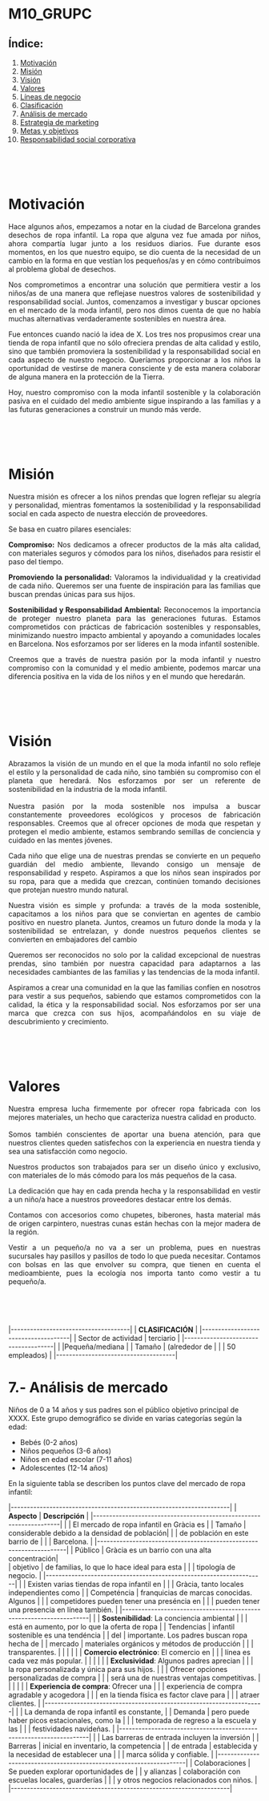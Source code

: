 # M10_GRUPC

## Índice:

1. [Motivación](#motivación)
2. [Misión](#misión)
3. [Visión](#visión)
4. [Valores](#valores)
5. [Líneas de negocio](#líneas-de-negocio)
6. [Clasificación](#clasificación)
7. [Análisis de mercado](#análisis-de-mercado)
8. [Estrategia de marketing](#estrategia-de-marketing)
9. [Metas y objetivos](#metas-y-objetivos)
10. [Responsabilidad social corporativa](#responsabilidad-social-corporativa)  
<br>
<br>
<br>

# Motivación  

<div style="text-align: justify; text-justify: inter-word;">
Hace algunos años, empezamos a notar en la ciudad de Barcelona grandes desechos de ropa infantil. La ropa que alguna vez fue amada por niños, ahora compartía lugar junto a los residuos diarios. Fue durante esos momentos, en los que nuestro equipo, se dio cuenta de la necesidad de un cambio en la forma en que vestían los pequeños/as y en cómo contribuimos al problema global de desechos.

Nos comprometimos a encontrar una solución que permitiera vestir a los niños/as de una manera que reflejase nuestros valores de sostenibilidad y responsabilidad social. Juntos, comenzamos a investigar y buscar opciones en el mercado de la moda infantil, pero nos dimos cuenta de que no había muchas alternativas verdaderamente sostenibles en nuestra área.  

Fue entonces cuando nació la idea de X. Los tres nos propusimos crear una tienda de ropa infantil que no sólo ofreciera prendas de alta calidad y estilo, sino que también promoviera la sostenibilidad y la responsabilidad social en cada aspecto de nuestro negocio. Queríamos proporcionar a los niños la oportunidad de vestirse de manera  consciente y de esta manera colaborar de alguna manera en la protección de la Tierra.  

Hoy, nuestro compromiso con la moda infantil sostenible y la colaboración pasiva en el cuidado del medio ambiente sigue inspirando a las familias y a las futuras generaciones a construir un mundo más verde.  
</div>
<br>
<br>
<br>

# Misión

<div style="text-align: justify; text-justify: inter-word;">
Nuestra misión es ofrecer a los niños prendas que logren reflejar su alegría y personalidad, mientras fomentamos la sostenibilidad y la responsabilidad social en cada aspecto de nuestra elección de proveedores.

Se basa en cuatro pilares esenciales:

**Compromiso:** Nos dedicamos a ofrecer productos de la más alta calidad, con materiales seguros y cómodos para los niños, diseñados para resistir el paso del tiempo. 

**Promoviendo la personalidad:** Valoramos la individualidad y la creatividad de cada niño. Queremos ser una fuente de inspiración para las familias que buscan prendas únicas para sus hijos.

**Sostenibilidad y Responsabilidad Ambiental:** Reconocemos la importancia de proteger nuestro planeta para las generaciones futuras. Estamos comprometidos con prácticas de fabricación sostenibles y responsables, minimizando nuestro impacto ambiental y apoyando a comunidades locales en Barcelona. Nos esforzamos por ser líderes en la moda infantil sostenible.

Creemos que a través de nuestra pasión por la moda infantil y nuestro compromiso con la comunidad y el medio ambiente, podemos marcar una diferencia positiva en la vida de los niños y en el mundo que heredarán. 
</div>
<br>
<br>
<br>

# Visión  

<div style="text-align: justify; text-justify: inter-word;">
Abrazamos la visión de un mundo en el que la moda infantil no solo refleje el estilo y la personalidad de cada niño, sino también su compromiso con el planeta que heredará. Nos esforzamos por ser un referente de sostenibilidad en la industria de la moda infantil.
<br>
<br>
Nuestra pasión por la moda sostenible nos impulsa a buscar constantemente proveedores ecológicos y procesos de fabricación responsables. Creemos que al ofrecer opciones de moda que respetan y protegen el medio ambiente, estamos sembrando semillas de conciencia y cuidado en las mentes jóvenes.

Cada niño que elige una de nuestras prendas se convierte en un pequeño guardián del medio ambiente, llevando consigo un mensaje de responsabilidad y respeto. Aspiramos a que los niños sean inspirados por su ropa, para que a medida que crezcan, continúen tomando decisiones que protejan nuestro mundo natural.

Nuestra visión es simple y profunda: a través de la moda sostenible, capacitamos a los niños para que se conviertan en agentes de cambio positivo en nuestro planeta. Juntos, creamos un futuro donde la moda y la sostenibilidad se entrelazan, y donde nuestros pequeños clientes se convierten en embajadores del cambio

Queremos ser reconocidos no solo por la calidad excepcional de nuestras prendas, sino también por nuestra capacidad para adaptarnos a las necesidades cambiantes de las familias y las tendencias de la moda infantil. 

Aspiramos a crear una comunidad en la que las familias confíen en nosotros para vestir a sus pequeños, sabiendo que estamos comprometidos con la calidad, la ética y la responsabilidad social. Nos esforzamos por ser una marca que crezca con sus hijos, acompañándolos en su viaje de descubrimiento y crecimiento.
</div>
<br>
<br>
<br>  

# Valores
<div style="text-align: justify; text-justify: inter-word;">
Nuestra empresa lucha firmemente por ofrecer ropa fabricada con los mejores materiales, un hecho que caracteriza nuestra calidad en producto. 
<br>
<br>
Somos también conscientes de aportar una buena atención, para que nuestros clientes queden satisfechos con la experiencia en nuestra tienda y sea una satisfacción como negocio. 

Nuestros productos son trabajados para ser un diseño único y exclusivo, con materiales de lo más cómodo para los más pequeños de la casa. 

La dedicación que hay en cada prenda hecha y la responsabilidad en vestir a un niño/a hace a nuestros proveedores destacar entre los demás.

Contamos con accesorios como chupetes, biberones, hasta material más de origen carpintero, nuestras cunas están hechas con la mejor madera de la región. 

Vestir a un pequeño/a no va a ser un problema, pues en nuestras sucursales hay pasillos y pasillos de todo lo que pueda necesitar. Contamos con bolsas en las que envolver su compra, que tienen en cuenta el medioambiente, pues la ecología nos importa tanto como vestir a tu pequeño/a.
</div>
<br>
<br>
<br>

|-------------------------------------|
|         **CLASIFICACIÓN**           |
|-------------------------------------|
| Sector de actividad |  terciario    |
|-------------------------------------|
|                    |Pequeña/mediana |
|        Tamaño      | (alrededor de  |
|                    |  50 empleados) |
|-------------------------------------|


# 7.- Análisis de mercado

Niños de 0 a 14 años y sus padres son el público objetivo principal de XXXX. Este grupo demográfico se divide en varias categorías según la edad:

- Bebés (0-2 años)
- Niños pequeños (3-6 años)
- Niños en edad escolar (7-11 años)
- Adolescentes (12-14 años)

En la siguiente tabla se describen los puntos clave del mercado de ropa infantil:

|--------------------------------------------------------------------|
|     **Aspecto**    |                 **Descripción**               |
|--------------------------------------------------------------------|
|                    | El mercado de ropa infantil en Gràcia es      |
|       Tamaño       | considerable debido a la densidad de población|
|                    | de población en este barrio de                |
|                    | Barcelona.                                    |
|--------------------------------------------------------------------|
|       Público      | Gràcia es un barrio con una alta concentración|             
|       objetivo     | de familias, lo que lo hace ideal para esta   | 
|                    | tipología de negocio.                         |
|--------------------------------------------------------------------|
|                    | Existen varias tiendas de ropa infantil en    |
|                    | Gràcia, tanto locales independientes como     |
|      Competéncia   | franquicias de marcas conocidas. Algunos      |
|                    | competidores pueden tener una preséncia en    |
|                    | pueden tener una presencia en línea también.  |
|--------------------------------------------------------------------|
|                    | **Sostenibilidad**: La conciencia ambiental   |
|                    | está en aumento, por lo que la oferta de ropa |
|      Tendencias    | infantil sostenible es una tendéncia          |
|         del        | importante. Los padres buscan ropa hecha de   |
|       mercado      | materiales orgánicos y métodos de producción  |
|                    | transparentes.                                |
|                    |                                               |
|                    | **Comercio electrónico**: El comercio en      |
|                    | línea es cada vez más popular.                |
|                    |                                               |
|                    | **Exclusividad**: Algunos padres aprecian     |
|                    | la ropa personalizada y única para sus hijos. |
|                    | Ofrecer opciones personalizadas de compra     |
|                    | será una de nuestras ventajas competitivas.   |
|                    |                                               |
|                    | **Experiencia de compra**: Ofrecer una        |
|                    | experiencia de compra agradable y acogedora   |
|                    | en la tienda física es factor clave para      |
|                    | atraer clientes.                              |
|--------------------------------------------------------------------|
|                    | La demanda de ropa infantil es constante,     |
|      Demanda       | pero puede haber picos estacionales, como la  |
|                    | temporada de regreso a la escuela y las       |
|                    | festividades navideñas.                       |
|--------------------------------------------------------------------|
|                    | Las barreras de entrada incluyen la inversión |
|     Barreras       | inicial en inventario, la competencia         |
|    de entrada      | establecida y la necesidad de establecer una  |
|                    | marca sólida y confiable.                     |
|--------------------------------------------------------------------|
|   Colaboraciones   | Se pueden explorar oportunidades de           |
|     y alianzas     | colaboración con escuelas locales, guarderías |
|                    | y otros negocios relacionados con niños.      |
|--------------------------------------------------------------------|


